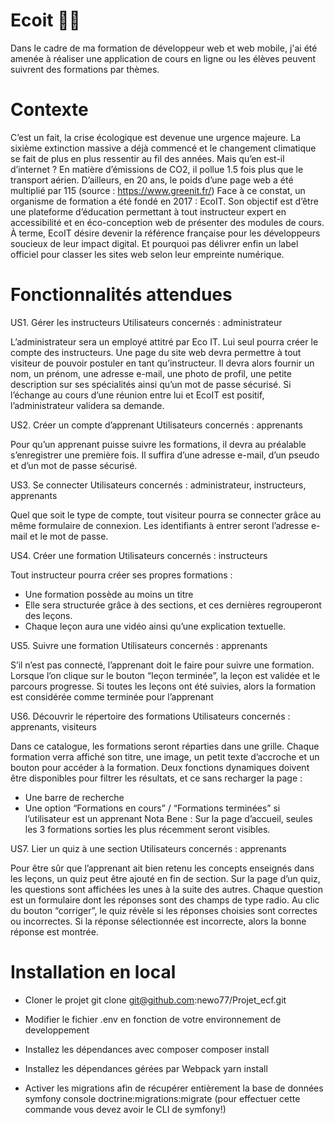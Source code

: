 # Ecoit 🌳📕

Dans le cadre de ma formation de développeur web et web mobile, j'ai été amenée à réaliser une application de cours en ligne ou les élèves peuvent suivrent des formations par thèmes.

# Contexte

C’est un fait, la crise écologique est devenue une urgence majeure. La sixième extinction 
massive a déjà commencé et le changement climatique se fait de plus en plus ressentir au fil 
des années. Mais qu’en est-il d’internet ?
En matière d’émissions de CO2, il pollue 1.5 fois plus que le transport aérien. D’ailleurs, en 20 
ans, le poids d’une page web a été multiplié par 115 (source : https://www.greenit.fr/)
Face à ce constat, un organisme de formation a été fondé en 2017 : EcoIT. Son objectif est 
d’être une plateforme d’éducation permettant à tout instructeur expert en accessibilité et en 
éco-conception web de présenter des modules de cours.
À terme, EcoIT désire devenir la référence française pour les développeurs soucieux de leur 
impact digital. Et pourquoi pas délivrer enfin un label officiel pour classer les sites web selon 
leur empreinte numérique.

# Fonctionnalités attendues

US1. Gérer les instructeurs
Utilisateurs concernés : administrateur

L’administrateur sera un employé attitré par Eco IT. Lui seul pourra créer le compte des 
instructeurs. 
Une page du site web devra permettre à tout visiteur de pouvoir postuler en tant 
qu’instructeur. Il devra alors fournir un nom, un prénom, une adresse e-mail, une photo de 
profil, une petite description sur ses spécialités ainsi qu’un mot de passe sécurisé. Si 
l’échange au cours d’une réunion entre lui et EcoIT est positif, l’administrateur validera sa 
demande.

US2. Créer un compte d’apprenant
Utilisateurs concernés : apprenants

Pour qu’un apprenant puisse suivre les formations, il devra au préalable s’enregistrer une 
première fois. Il suffira d’une adresse e-mail, d’un pseudo et d’un mot de passe sécurisé.

US3. Se connecter
Utilisateurs concernés : administrateur, instructeurs, apprenants

Quel que soit le type de compte, tout visiteur pourra se connecter grâce au même 
formulaire de connexion. Les identifiants à entrer seront l’adresse e-mail et le mot de passe.

US4. Créer une formation
Utilisateurs concernés : instructeurs

Tout instructeur pourra créer ses propres formations :
- Une formation possède au moins un titre
- Elle sera structurée grâce à des sections, et ces dernières regrouperont des leçons.
- Chaque leçon aura une vidéo ainsi qu’une explication textuelle.

US5. Suivre une formation
Utilisateurs concernés : apprenants

S’il n’est pas connecté, l’apprenant doit le faire pour suivre une formation. 
Lorsque l’on clique sur le bouton “leçon terminée”, la leçon est validée et le parcours 
progresse.
Si toutes les leçons ont été suivies, alors la formation est considérée comme terminée pour 
l’apprenant

US6. Découvrir le répertoire des formations
Utilisateurs concernés : apprenants, visiteurs

Dans ce catalogue, les formations seront réparties dans une grille.
Chaque formation verra affiché son titre, une image, un petit texte d’accroche et un bouton 
pour accéder à la formation.
Deux fonctions dynamiques doivent être disponibles pour filtrer les résultats, et ce sans 
recharger la page :
- Une barre de recherche
- Une option “Formations en cours” / “Formations terminées” si l’utilisateur est un 
apprenant
Nota Bene : Sur la page d’accueil, seules les 3 formations sorties les plus récemment seront 
visibles.

US7. Lier un quiz à une section
Utilisateurs concernés : apprenants

Pour être sûr que l’apprenant ait bien retenu les concepts enseignés dans les leçons, un quiz peut être ajouté en fin de section. 
Sur la page d’un quiz, les questions sont affichées les unes à la suite des autres. Chaque 
question est un formulaire dont les réponses sont des champs de type radio. Au clic du 
bouton “corriger”, le quiz révèle si les réponses choisies sont correctes ou incorrectes. Si la 
réponse sélectionnée est incorrecte, alors la bonne réponse est montrée.

# Installation en local

* Cloner le projet 
   git clone git@github.com:newo77/Projet_ecf.git

* Modifier le fichier .env en fonction de votre environnement de developpement

* Installez les dépendances avec composer
  composer install
  
* Installez les dépendances gérées par Webpack
  yarn install
  
* Activer les migrations afin de récupérer entièrement la base de données
  symfony console doctrine:migrations:migrate (pour effectuer cette commande vous devez avoir le CLI de symfony!)

